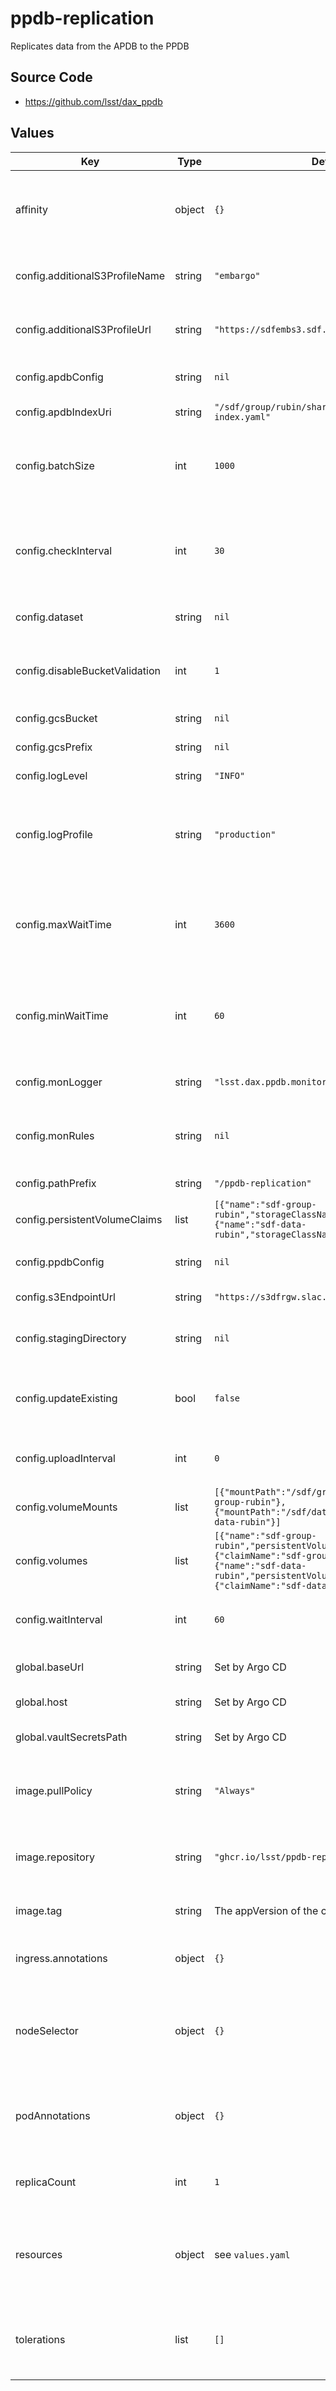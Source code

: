 # ppdb-replication

Replicates data from the APDB to the PPDB

## Source Code

* <https://github.com/lsst/dax_ppdb>

## Values

| Key | Type | Default | Description |
|-----|------|---------|-------------|
| affinity | object | `{}` | Affinity rules for the ppdb-replication deployment pod |
| config.additionalS3ProfileName | string | `"embargo"` | S3 profile name for additional S3 profile |
| config.additionalS3ProfileUrl | string | `"https://sdfembs3.sdf.slac.stanford.edu"` | S3 profile URL for additional S3 profile |
| config.apdbConfig | string | `nil` | APDB config file resource |
| config.apdbIndexUri | string | `"/sdf/group/rubin/shared/apdb_config/apdb-index.yaml"` | APDB index URI |
| config.batchSize | int | `1000` | Size of record batches when writing parquet files |
| config.checkInterval | int | `30` | Time to wait before checking for new chunks, if no chunk appears |
| config.dataset | string | `nil` | Target BigQuery dataset |
| config.disableBucketValidation | int | `1` | Disable bucket validation in LSST S3 tools |
| config.gcsBucket | string | `nil` | GCS bucket name |
| config.gcsPrefix | string | `nil` | GCS bucket prefix |
| config.logLevel | string | `"INFO"` | Logging level |
| config.logProfile | string | `"production"` | Logging profile (`production` for JSON, `development` for human-friendly) |
| config.maxWaitTime | int | `3600` | Maximum time to wait before replicating a chunk after next chunk appears |
| config.minWaitTime | int | `60` | Minimum time to wait before replicating a chunk after next chunk appears |
| config.monLogger | string | `"lsst.dax.ppdb.monitor"` | Name of logger for monitoring |
| config.monRules | string | `nil` | Comma-separated list of monitoring filter rules |
| config.pathPrefix | string | `"/ppdb-replication"` | URL path prefix |
| config.persistentVolumeClaims | list | `[{"name":"sdf-group-rubin","storageClassName":"sdf-group-rubin"},{"name":"sdf-data-rubin","storageClassName":"sdf-data-rubin"}]` | Persistent volume claims |
| config.ppdbConfig | string | `nil` | PPDB config file resource |
| config.s3EndpointUrl | string | `"https://s3dfrgw.slac.stanford.edu"` | S3 endpoint URL |
| config.stagingDirectory | string | `nil` | Staging directory for replicated data |
| config.updateExisting | bool | `false` | Allow updates to already replicated data |
| config.uploadInterval | int | `0` | Time to wait between uploader file uploads |
| config.volumeMounts | list | `[{"mountPath":"/sdf/group/rubin","name":"sdf-group-rubin"},{"mountPath":"/sdf/data/rubin","name":"sdf-data-rubin"}]` | Volume mounts |
| config.volumes | list | `[{"name":"sdf-group-rubin","persistentVolumeClaim":{"claimName":"sdf-group-rubin"}},{"name":"sdf-data-rubin","persistentVolumeClaim":{"claimName":"sdf-data-rubin"}}]` | Volumes specific to the environment |
| config.waitInterval | int | `60` | Time to wait between uploader file scans |
| global.baseUrl | string | Set by Argo CD | Base URL for the environment |
| global.host | string | Set by Argo CD | Host name for ingress |
| global.vaultSecretsPath | string | Set by Argo CD | Base path for Vault secrets |
| image.pullPolicy | string | `"Always"` | Pull policy for the ppdb-replication image |
| image.repository | string | `"ghcr.io/lsst/ppdb-replication"` | Image to use in the ppdb-replication deployment |
| image.tag | string | The appVersion of the chart | Tag of image to use |
| ingress.annotations | object | `{}` | Additional annotations for the ingress rule |
| nodeSelector | object | `{}` | Node selection rules for the ppdb-replication deployment pod |
| podAnnotations | object | `{}` | Annotations for the ppdb-replication deployment pod |
| replicaCount | int | `1` | Number of deployment pods to start |
| resources | object | see `values.yaml` | Resource limits and requests for the ppdb-replication deployment pod |
| tolerations | list | `[]` | Tolerations for the ppdb-replication deployment pod |
